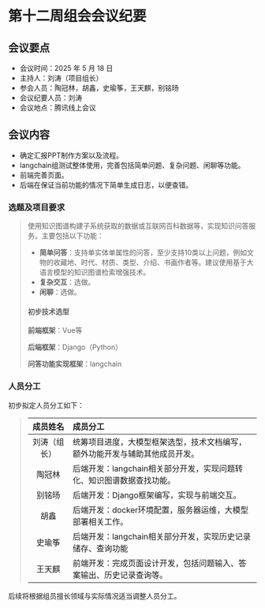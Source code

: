 # 第十二周组会会议纪要

## 会议要点

* 会议时间：2025 年 5 月 18 日
* 主持人：刘涛（项目组长）
* 参会人员：陶冠林，胡鑫，史瑜筝，王天麒，别铭旸
* 会议纪要人员：刘涛
* 会议地点：腾讯线上会议

## 会议内容

- 确定汇报PPT制作方案以及流程。
- langchain组测试整体使用，完善包括简单问题、复杂问题、闲聊等功能。
- 前端完善页面。
- 后端在保证当前功能的情况下简单生成日志，以便查错。


>
### 选题及项目要求
>
> 使用知识图谱构建子系统获取的数据或互联网百科数据等，实现知识问答服务。主要包括以下功能：  
>
> - **简单问答**：支持单实体单属性的问答，至少支持10类以上问题，例如文物的收藏地、时代、材质、类型、介绍、书画作者等。建议使用基于大语言模型的知识图谱检索增强技术。  
> - **复杂交互**：选做。  
> - **闲聊**：选做。 
>
> #### 初步技术选型
>
> **前端框架**：Vue等
>
> **后端框架**：Django（Python）  
>
> **问答功能实现框架**：langchain  
>
### 人员分工

初步拟定人员分工如下：

> |    成员姓名    | 成员分工                                                                 |
> | :------------: | :----------------------------------------------------------------------- |
> | 刘涛（组长） | 统筹项目进度，大模型框架选型，技术文档编写，额外功能开发与辅助其他成员开发。 |
> |      陶冠林      | 后端开发：langchain相关部分开发，实现问题转化、知识图谱数据查找功能。   |
> |      别铭旸      | 后端开发：Django框架编写，实现与前端交互。 |
> |      胡鑫      | 后端开发：docker环境配置，服务器运维，大模型部署相关工作。 |
> |     史瑜筝     | 后端开发：langchain相关部分开发，实现历史记录储存、查询功能|
> |      王天麒      | 前端开发：完成页面设计开发，包括问题输入、答案输出、历史记录查询等。       |
>
后续将根据组员擅长领域与实际情况适当调整人员分工。

